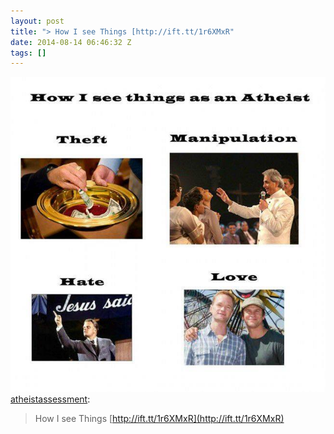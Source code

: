 ```yaml
---
layout: post
title: "> How I see Things [http://ift.tt/1r6XMxR"
date: 2014-08-14 06:46:32 Z
tags: []
---
```

![](/media/2014/08/94704857366.jpg)
[atheistassessment](http://atheistassessment.com/post/94552004465/how-i-see-things-http-ift-tt-1r6xmxr):

> How I see Things [http://ift.tt/1r6XMxR](http://ift.tt/1r6XMxR)
